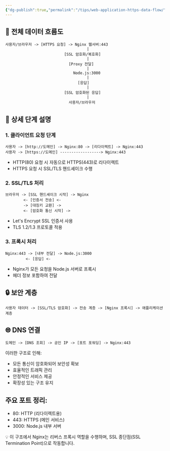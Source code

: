```yaml
---
{"dg-publish":true,"permalink":"/tips/web-application-https-data-flow/"}
---
```



## 🔄 전체 데이터 흐름도

```
사용자/브라우저 -> [HTTPS 요청] -> Nginx 웹서버:443
                                    |
                          [SSL 암호화/복호화]
                                    |
                            [Proxy 전달]
                                    |
                              Node.js:3000
                                    |
                                [응답]
                                    |
                          [SSL 암호화된 응답]
                                    |
                            사용자/브라우저
```

## 📝 상세 단계 설명

### 1. 클라이언트 요청 단계

```
사용자 -> [http://도메인] -> Nginx:80 -> [리다이렉트] -> Nginx:443
사용자 -> [https://도메인] ------------------> Nginx:443
```

- HTTP(80) 요청 시 자동으로 HTTPS(443)로 리다이렉트
- HTTPS 요청 시 SSL/TLS 핸드셰이크 수행

### 2. SSL/TLS 처리

```
브라우저 -> [SSL 핸드셰이크 시작] -> Nginx
        <- [인증서 전송] <-
        -> [대칭키 교환] ->
        <- [암호화 통신 시작] ->
```

- Let's Encrypt SSL 인증서 사용
- TLS 1.2/1.3 프로토콜 적용

### 3. 프록시 처리

```
Nginx:443 -> [내부 전달] -> Node.js:3000
         <- [응답] <-
```

- Nginx가 모든 요청을 Node.js 서버로 프록시
- 헤더 정보 포함하여 전달

## 🔒 보안 계층

```
사용자 데이터 -> [SSL/TLS 암호화] -> 전송 계층 -> [Nginx 프록시] -> 애플리케이션 계층
```

## 🌐 DNS 연결

```
도메인 -> [DNS 조회] -> 공인 IP -> [포트 포워딩] -> Nginx:443
```

이러한 구조로 인해:

- 모든 통신이 암호화되어 보안성 확보
- 효율적인 트래픽 관리
- 안정적인 서비스 제공
- 확장성 있는 구조 유지

## 주요 포트 정리:

- 80: HTTP (리다이렉트용)
- 443: HTTPS (메인 서비스)
- 3000: Node.js 내부 서버

💡 이 구조에서 Nginx는 리버스 프록시 역할을 수행하며, SSL 종단점(SSL Termination Point)으로 작동합니다.